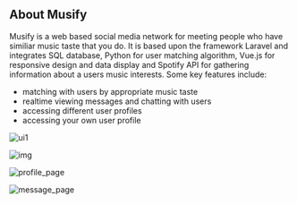 ## About Musify

Musify is a web based social media network for meeting people who have similiar music taste that you do. It is based upon the framework Laravel and integrates SQL database, Python for user matching algorithm, Vue.js for responsive design and data display and Spotify API for gathering information about a users music interests. 
Some key features include: 
- matching with users by appropriate music taste
- realtime viewing messages and chatting with users
- accessing different user profiles
- accessing your own user profile

![ui1](https://user-images.githubusercontent.com/19324025/101761112-0e2d5480-3adc-11eb-9200-fdca592af406.PNG)


![img](https://user-images.githubusercontent.com/19324025/101760886-c4dd0500-3adb-11eb-98ed-1f1a4d78ecfa.PNG)


![profile_page](https://user-images.githubusercontent.com/19324025/101761011-f05fef80-3adb-11eb-876c-02341558a601.PNG)


![message_page](https://user-images.githubusercontent.com/19324025/101761048-fc4bb180-3adb-11eb-8fb2-3d53b7cba3c5.PNG)


